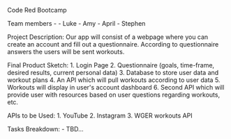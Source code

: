 Code Red Bootcamp

Team members -
	- Luke
	- Amy
	- April
	- Stephen

Project Description:
	Our app will consist of a webpage where you can create an account and fill out a questionnaire. According to questionnaire answers the users will be sent workouts. 

Final Product Sketch:
	1. Login Page
	2. Questionnaire (goals, time-frame, desired results, current personal data)
	3. Database to store user data and workout plans
	4. An API which will pull workouts according to user data
	5. Workouts will display in user's account dashboard
	6. Second API which will provide user with resources based on user questions regarding workouts, etc.

APIs to be Used:
	1. YouTube
	2. Instagram
	3. WGER workouts API

Tasks Breakdown:
	- TBD...
